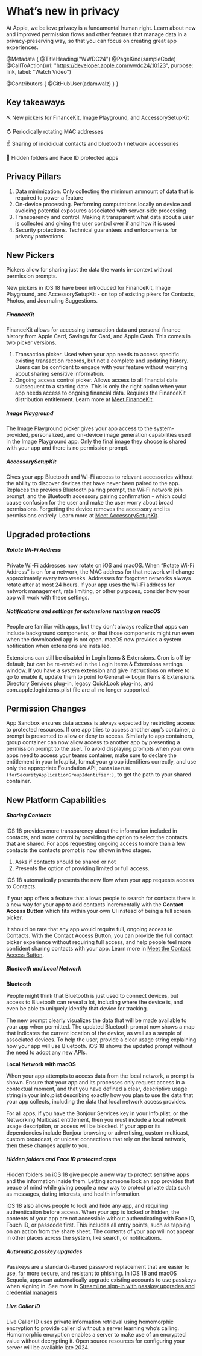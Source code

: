 # What’s new in privacy

At Apple, we believe privacy is a fundamental human right. Learn about new and improved permission flows and other features that manage data in a privacy-preserving way, so that you can focus on creating great app experiences.

@Metadata {
   @TitleHeading("WWDC24")
   @PageKind(sampleCode)
   @CallToAction(url: "https://developer.apple.com/wwdc24/10123", purpose: link, label: "Watch Video")

   @Contributors {
      @GitHubUser(adamwalz)
   }
}

## Key takeaways

⛏️ New pickers for FinanceKit, Image Playground, and AccessorySetupKit

↻ Periodically rotating MAC addresses

☝️ Sharing of indididual contacts and bluetooth / network accessories

🙈 Hidden folders and Face ID protected apps

## Privacy Pillars

1. Data minimization. Only collecting the minimum ammount of data that is required to power a feature
2. On-device processing. Performing computations locally on device and avoiding potential exposures associated with server-side processing
3. Transparency and control. Making it transparent what data about a user is collected and giving the user control over if and how it is used
4. Security protections. Technical guarantees and enforcements for privacy protections

## New Pickers

Pickers allow for sharing just the data the wants in-context without permission prompts. 

New pickers in iOS 18 have been introduced for FinanceKit, Image Playground, and AccessorySetupKit - on top of existing pikers for Contacts, Photos, and Journaling Suggestions.

##### FinanceKit

FinanceKit allows for accessing transaction data and personal finance history from Apple Card, Savings for Card, and Apple Cash. This comes in two picker versions.

1. Transaction picker. Used when your app needs to access specific existing transaction records, but not a complete and updating history. Users can be confident to engage with your feature without worrying about sharing sensitive information.
2. Ongoing access control picker. Allows access to all financial data subsequent to a starting date. This is only the right option when your app needs access to ongoing financial data. Requires the FinanceKit distribution entitlement. Learn more at [Meet FinanceKit](https://wwdcnotes.github.io/WWDCNotes/documentation/wwdcnotes/wwdc24-2023-meet-financekit).

##### Image Playground

The Image Playground picker gives your app access to the system-provided, personalized, and on-device image generation capabilities used in the Image Playground app. Only the final image they choose is shared with your app and there is no permission prompt.

##### AccessorySetupKit

Gives your app Bluetooth and Wi-Fi access to relevant accessories without the ability to discover devices that have never been paired to the app. Replaces the previous Bluetooth pairing prompt, the Wi-Fi network join prompt, and the Bluetooth accessory pairing confirmation - which could cause confusion for the user and make the user worry about broad permissions. Forgetting the device removes the accessory and its permissions entirely. Learn more at [Meet AccessorySetupKit](https://wwdcnotes.github.io/WWDCNotes/documentation/wwdcnotes/wwdc24-10203-meet-accessorysetupkit).

## Upgraded protections

##### Rotate Wi-Fi Address

Private Wi-Fi addresses now rotate on iOS and macOS. When “Rotate Wi-Fi Address” is on for a network, the MAC address for that network will change approximately every two weeks. Addresses for forgotten networks always rotate after at most 24 hours. If your app uses the Wi-Fi address for network management, rate limiting, or other purposes, consider how your app will work with these settings.

##### Notifications and settings for extensions running on macOS

People are familiar with apps, but they don't always realize that apps can include background components, or that those components might run even when the downloaded app is not open. macOS now provides a system notification when extensions are installed.

Extensions can still be disabled in Login Items & Extensions. Cron is off by default, but can be re-enabled in the Login Items & Extensions settings window. If you have a system extension and give instructions on where to go to enable it, update them to point to General -> Login Items & Extensions. Directory Services plug-in, legacy QuickLook plug-ins, and com.apple.loginitems.plist file are all no longer supported.

## Permission Changes

App Sandbox ensures data access is always expected by restricting access to protected resources. If one app tries to access another app’s container, a prompt is presented to allow or deny to access. Similarly to app containers, group container can now allow access to another app by presenting a permission prompt to the user. To avoid displaying prompts when your own apps need to access your teams container, make sure to declare the entitlement in your Info.plist, format your group identifiers correctly, and use only the appropriate Foundation API, `containerURL (forSecurityApplicationGroupIdentifier:)`, to get the path to your shared container.

## New Platform Capabilities

##### Sharing Contacts

iOS 18 provides more transparency about the information included in contacts, and more control by providing the option to select the contacts that are shared. For apps requesting ongoing access to more than a few contacts the contacts prompt is now shown in two stages. 
1. Asks if contacts should be shared or not
2. Presents the option of providing limited or full access.

iOS 18 automatically presents the new flow when your app requests access to Contacts. 

If your app offers a feature that allows people to search for contacts there is a new way for your app to add contacts incrementally with the **Contact Access Button** which fits within your own UI instead of being a full screen picker.

It should be rare that any app would require full, ongoing access to Contacts. With the Contact Access Button, you can provide the full contact picker experience without requiring full access, and help people feel more confident sharing contacts with your app. Learn more in [Meet the Contact Access Button](https://wwdcnotes.github.io/WWDCNotes/documentation/wwdcnotes/wwdc24-10121-meet-the-contact-access-button).

##### Bluetooth and Local Network

**Bluetooth**

People might think that Bluetooth is just used to connect devices, but access to Bluetooth can reveal a lot, including where the device is, and even be able to uniquely identify that device for tracking.

The new prompt clearly visualizes the data that will be made available to your app when permitted. The updated Bluetooth prompt now shows a map that indicates the current location of the device, as well as a sample of associated devices. To help the user, provide a clear usage string explaining how your app will use Bluetooth. iOS 18 shows the updated prompt without the need to adopt any new APIs.

**Local Network with macOS**

When your app attempts to access data from the local network, a prompt is shown. Ensure that your app and its processes only request access in a contextual moment, and that you have defined a clear, descriptive usage string in your info.plist describing exactly how you plan to use the data that your app collects, including the data that local network access provides.

For all apps, if you have the Bonjour Services key in your Info.plist, or the Networking Multicast entitlement, then you must include a local network usage description, or access will be blocked. If your app or its dependencies include Bonjour browsing or advertising, custom multicast, custom broadcast, or unicast connections that rely on the local network, then these changes apply to you. 

##### Hidden folders and Face ID protected apps

Hidden folders on iOS 18 give people a new way to protect sensitive apps and the information inside them. Letting someone lock an app provides that peace of mind while giving people a new way to protect private data such as messages, dating interests, and health information.

iOS 18 also allows people to lock and hide any app, and requiring authentication before access. When your app is locked or hidden, the contents of your app are not accessible without authenticating with Face ID, Touch ID, or passcode first. This includes all entry points, such as tapping on an action from the share sheet. The contents of your app will not appear in other places across the system, like search, or notifications.

##### Automatic passkey upgrades

Passkeys are a standards-based password replacement that are easier to use, far more secure, and resistant to phishing. In iOS 18 and macOS Sequoia, apps can automatically upgrade existing accounts to use passkeys when signing in. See more in [Streamline sign-in with passkey upgrades and credential managers](https://wwdcnotes.github.io/WWDCNotes/documentation/wwdcnotes/wwdc24-10125-streamline-signin-with-passkey-upgrades-and-credential-managers)

##### Live Caller ID

Live Caller ID uses private information retrieval using homomorphic encryption to provide caller id without a server learning who’s calling. Homomorphic encryption enables a server to make use of an encrypted value without decrypting it. Open source resources for configuring your server will be available late 2024.
